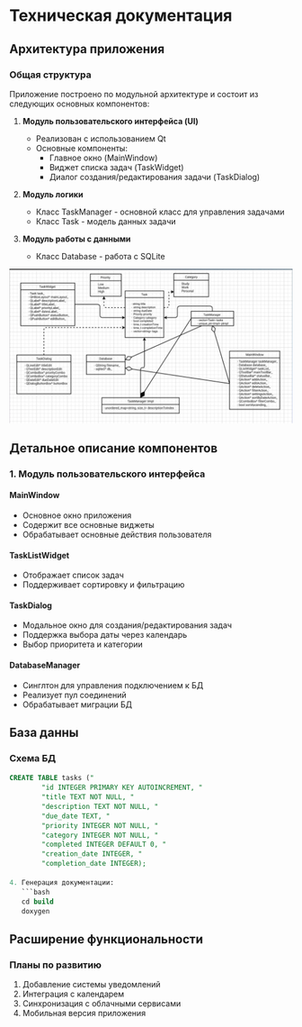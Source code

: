 # Техническая документация

## Архитектура приложения

### Общая структура
Приложение построено по модульной архитектуре и состоит из следующих основных компонентов:

1. **Модуль пользовательского интерфейса (UI)**
   - Реализован с использованием Qt
   - Основные компоненты:
     - Главное окно (MainWindow)
     - Виджет списка задач (TaskWidget)
     - Диалог создания/редактирования задачи (TaskDialog)

2. **Модуль логики**
   - Класс TaskManager - основной класс для управления задачами
   - Класс Task - модель данных задачи

3. **Модуль работы с данными**
   - Класс Database - работа с SQLite

![uml диаграмма классов](uml.png)

## Детальное описание компонентов

### 1. Модуль пользовательского интерфейса

#### MainWindow
- Основное окно приложения
- Содержит все основные виджеты
- Обрабатывает основные действия пользователя

#### TaskListWidget
- Отображает список задач
- Поддерживает сортировку и фильтрацию

#### TaskDialog
- Модальное окно для создания/редактирования задач
- Поддержка выбора даты через календарь
- Выбор приоритета и категории

#### DatabaseManager
- Синглтон для управления подключением к БД
- Реализует пул соединений
- Обрабатывает миграции БД


## База данны

### Схема БД
```sql
CREATE TABLE tasks ("
        "id INTEGER PRIMARY KEY AUTOINCREMENT, "
        "title TEXT NOT NULL, "
        "description TEXT NOT NULL, "
        "due_date TEXT, "
        "priority INTEGER NOT NULL, "
        "category INTEGER NOT NULL, "
        "completed INTEGER DEFAULT 0, "
        "creation_date INTEGER, "
        "completion_date INTEGER);

4. Генерация документации:
   ```bash
   cd build
   doxygen
   ```

## Расширение функциональности

### Планы по развитию
1. Добавление системы уведомлений
2. Интеграция с календарем
3. Синхронизация с облачными сервисами
4. Мобильная версия приложения
